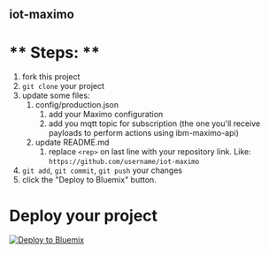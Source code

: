 ## iot-maximo

# ** Steps: **

1. fork this project
2. `git clone` your project
3. update some files:
	1. config/production.json
		1. add your Maximo configuration
		2. add you mqtt topic for subscription (the one you'll receive payloads to perform actions using ibm-maximo-api)
	2. update README.md
		1. replace `<rep>` on last line with your repository link. Like: `https://github.com/username/iot-maximo`
4. `git add`, `git commit`, `git push` your changes
5. click the "Deploy to Bluemix" button.

# Deploy your project

[![Deploy to Bluemix](https://bluemix.net/deploy/button.png)](https://bluemix.net/deploy?repository=<rep>)
